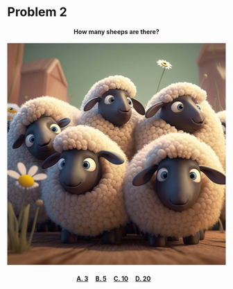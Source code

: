# Problem 2

<h4 align="center">
How many sheeps are there?
</h4>

<p align="center">
<img src="sheeps.png" height="512"/>
</p>

<h4 align="center">
  <span><a href="">A. 3</a></span>&nbsp;&nbsp;&nbsp;&nbsp;
  <span><a href="">B. 5</a></span>&nbsp;&nbsp;&nbsp;&nbsp;
  <span><a href="">C. 10</a></span>&nbsp;&nbsp;&nbsp;&nbsp;
  <span><a href="">D. 20</a></span>&nbsp;&nbsp;&nbsp;&nbsp;
</h4>